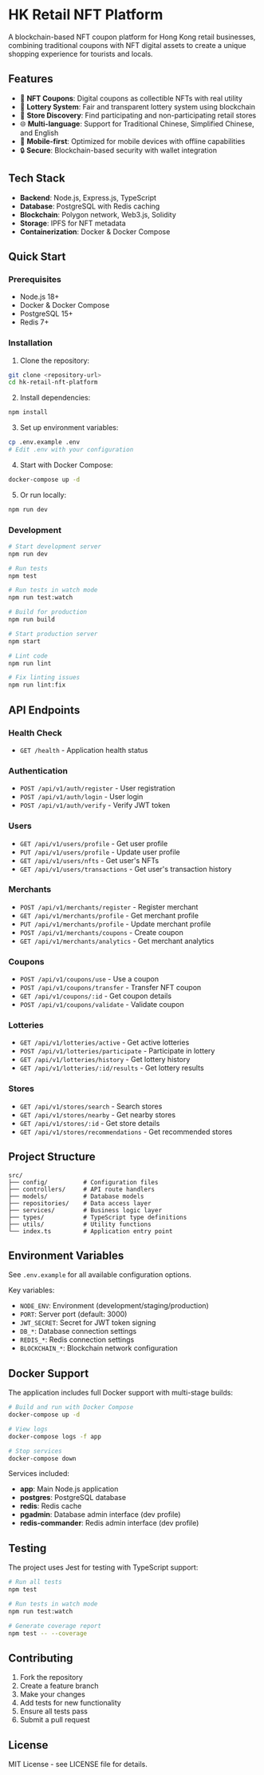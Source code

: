 # HK Retail NFT Platform

A blockchain-based NFT coupon platform for Hong Kong retail businesses, combining traditional coupons with NFT digital assets to create a unique shopping experience for tourists and locals.

## Features

- 🎫 **NFT Coupons**: Digital coupons as collectible NFTs with real utility
- 🎰 **Lottery System**: Fair and transparent lottery system using blockchain
- 🏪 **Store Discovery**: Find participating and non-participating retail stores
- 🌐 **Multi-language**: Support for Traditional Chinese, Simplified Chinese, and English
- 📱 **Mobile-first**: Optimized for mobile devices with offline capabilities
- 🔒 **Secure**: Blockchain-based security with wallet integration

## Tech Stack

- **Backend**: Node.js, Express.js, TypeScript
- **Database**: PostgreSQL with Redis caching
- **Blockchain**: Polygon network, Web3.js, Solidity
- **Storage**: IPFS for NFT metadata
- **Containerization**: Docker & Docker Compose

## Quick Start

### Prerequisites

- Node.js 18+
- Docker & Docker Compose
- PostgreSQL 15+
- Redis 7+

### Installation

1. Clone the repository:
```bash
git clone <repository-url>
cd hk-retail-nft-platform
```

2. Install dependencies:
```bash
npm install
```

3. Set up environment variables:
```bash
cp .env.example .env
# Edit .env with your configuration
```

4. Start with Docker Compose:
```bash
docker-compose up -d
```

5. Or run locally:
```bash
npm run dev
```

### Development

```bash
# Start development server
npm run dev

# Run tests
npm test

# Run tests in watch mode
npm run test:watch

# Build for production
npm run build

# Start production server
npm start

# Lint code
npm run lint

# Fix linting issues
npm run lint:fix
```

## API Endpoints

### Health Check
- `GET /health` - Application health status

### Authentication
- `POST /api/v1/auth/register` - User registration
- `POST /api/v1/auth/login` - User login
- `POST /api/v1/auth/verify` - Verify JWT token

### Users
- `GET /api/v1/users/profile` - Get user profile
- `PUT /api/v1/users/profile` - Update user profile
- `GET /api/v1/users/nfts` - Get user's NFTs
- `GET /api/v1/users/transactions` - Get user's transaction history

### Merchants
- `POST /api/v1/merchants/register` - Register merchant
- `GET /api/v1/merchants/profile` - Get merchant profile
- `PUT /api/v1/merchants/profile` - Update merchant profile
- `POST /api/v1/merchants/coupons` - Create coupon
- `GET /api/v1/merchants/analytics` - Get merchant analytics

### Coupons
- `POST /api/v1/coupons/use` - Use a coupon
- `POST /api/v1/coupons/transfer` - Transfer NFT coupon
- `GET /api/v1/coupons/:id` - Get coupon details
- `POST /api/v1/coupons/validate` - Validate coupon

### Lotteries
- `GET /api/v1/lotteries/active` - Get active lotteries
- `POST /api/v1/lotteries/participate` - Participate in lottery
- `GET /api/v1/lotteries/history` - Get lottery history
- `GET /api/v1/lotteries/:id/results` - Get lottery results

### Stores
- `GET /api/v1/stores/search` - Search stores
- `GET /api/v1/stores/nearby` - Get nearby stores
- `GET /api/v1/stores/:id` - Get store details
- `GET /api/v1/stores/recommendations` - Get recommended stores

## Project Structure

```
src/
├── config/          # Configuration files
├── controllers/     # API route handlers
├── models/          # Database models
├── repositories/    # Data access layer
├── services/        # Business logic layer
├── types/           # TypeScript type definitions
├── utils/           # Utility functions
└── index.ts         # Application entry point
```

## Environment Variables

See `.env.example` for all available configuration options.

Key variables:
- `NODE_ENV`: Environment (development/staging/production)
- `PORT`: Server port (default: 3000)
- `JWT_SECRET`: Secret for JWT token signing
- `DB_*`: Database connection settings
- `REDIS_*`: Redis connection settings
- `BLOCKCHAIN_*`: Blockchain network configuration

## Docker Support

The application includes full Docker support with multi-stage builds:

```bash
# Build and run with Docker Compose
docker-compose up -d

# View logs
docker-compose logs -f app

# Stop services
docker-compose down
```

Services included:
- **app**: Main Node.js application
- **postgres**: PostgreSQL database
- **redis**: Redis cache
- **pgadmin**: Database admin interface (dev profile)
- **redis-commander**: Redis admin interface (dev profile)

## Testing

The project uses Jest for testing with TypeScript support:

```bash
# Run all tests
npm test

# Run tests in watch mode
npm run test:watch

# Generate coverage report
npm test -- --coverage
```

## Contributing

1. Fork the repository
2. Create a feature branch
3. Make your changes
4. Add tests for new functionality
5. Ensure all tests pass
6. Submit a pull request

## License

MIT License - see LICENSE file for details.
